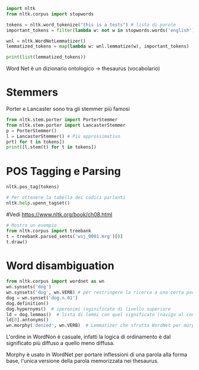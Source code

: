 ```python
import nltk
from nltk.corpus import stopwords

tokens = nltk.word_tokenize("this is a tests") # lista di parole
important_tokens = filter(lambda w: not w in stopwords.words('english'), tokens)

wnl = nltk.WordNetLemmatizer()
lemmatized_tokens = map(lambda w: wnl.lemmatize(w), important_tokens)

print(list(lemmatized_tokens))
```

Word Net è un dizionario ontologico -> thesaurus (vocabolario)

# Stemmers
Porter e Lancaster sono tra gli stemmer più famosi
```python
from nltk.stem.porter import PorterStemmer
from nltk.stem.porter import LancasterStemmer
p = PorterStemmer()
l = LancasterStemmer() # Più approssimativo
prt) for t in tokens])
print([l.stem(t) for t in tokens])
```

# POS Tagging e Parsing
```python
nltk.pos_tag(tokens)

# Per ottenere la tabella dei codici parlanti
nltk.help.upenn_tagset()
```

#Vedi https://www.nltk.org/book/ch08.html

```python
# Mostra un esempio
from nltk.corpus import treebank
t = treebank.parsed_sents('wsj_0001.mrg')[0]
t.draw()
```

# Word disambiguation
```python
from nltk.corpus import wordnet as wn
wn.synsets('dog')
wn.synsets('dog', wn.VERB) # per restringere la ricerca a una certa part of speech
dog = wn.synset('dog.n.01')
dog.definition()
dog.hypernyms()  # iperonimi (sginificato di livello superiore
ld = dog.lemmas()  # lista di lemmi con quel significato (navigo al contrario il grafo)
ld[0].antonyms()
wn.morphy('denied', wn.VERB)  # Lemmatizer che sfrutta WordNet per morphing delle parole 
```

L'ordine in WordNon è casuale, infatti la logica di ordinamento è dal significato più diffuso a quello meno diffusa.

Morphy è usato in WordNet per portare inflessioni di una parola alla forma base, l'unica versione della parola memorizzata nei thesaurus.

